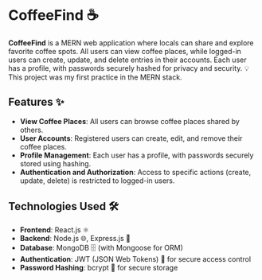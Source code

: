 # CoffeeFind ☕

**CoffeeFind** is a MERN web application where locals can share and explore favorite coffee spots. All users can view coffee places, while logged-in users can create, update, and delete entries in their accounts. Each user has a profile, with passwords securely hashed for privacy and security. 💡This project was my first practice in the MERN stack.

## Features ✨

- **View Coffee Places**: All users can browse coffee places shared by others.
- **User Accounts**: Registered users can create, edit, and remove their coffee places.
- **Profile Management**: Each user has a profile, with passwords securely stored using hashing.
- **Authentication and Authorization**: Access to specific actions (create, update, delete) is restricted to logged-in users.

## Technologies Used 🛠️

- **Frontend**: React.js ⚛️
- **Backend**: Node.js 🌐, Express.js 🚀
- **Database**: MongoDB 🗄️ (with Mongoose for ORM)
- **Authentication**: JWT (JSON Web Tokens) 🔐 for secure access control
- **Password Hashing**: bcrypt 🔑 for secure storage
